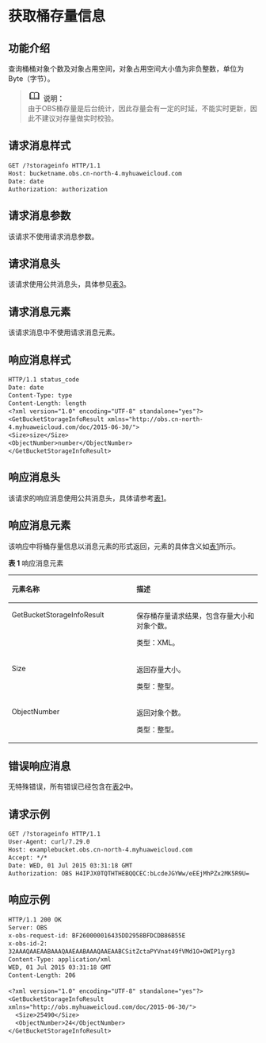 # 获取桶存量信息<a name="obs_04_0054"></a>

## 功能介绍<a name="section5584184924715"></a>

查询桶桶对象个数及对象占用空间，对象占用空间大小值为非负整数，单位为Byte（字节）。

>![](public_sys-resources/icon-note.gif) **说明：**   
>由于OBS桶存量是后台统计，因此存量会有一定的时延，不能实时更新，因此不建议对存量做实时校验。  

## 请求消息样式<a name="section27845207"></a>

```
GET /?storageinfo HTTP/1.1 
Host: bucketname.obs.cn-north-4.myhuaweicloud.com 
Date: date
Authorization: authorization
```

## 请求消息参数<a name="section49280276"></a>

该请求不使用请求消息参数。

## 请求消息头<a name="section40869308"></a>

该请求使用公共消息头，具体参见[表3](构造请求.md#table25197309)。

## 请求消息元素<a name="section32279454"></a>

该请求消息中不使用请求消息元素。

## 响应消息样式<a name="section22079637"></a>

```
HTTP/1.1 status_code
Date: date
Content-Type: type
Content-Length: length
<?xml version="1.0" encoding="UTF-8" standalone="yes"?> 
<GetBucketStorageInfoResult xmlns="http://obs.cn-north-4.myhuaweicloud.com/doc/2015-06-30/"> 
<Size>size</Size> 
<ObjectNumber>number</ObjectNumber> 
</GetBucketStorageInfoResult>
```

## 响应消息头<a name="section64499009"></a>

该请求的响应消息使用公共消息头，具体请参考[表1](返回结果.md#d0e686)。

## 响应消息元素<a name="section43620171"></a>

该响应中将桶存量信息以消息元素的形式返回，元素的具体含义如[表1](#table4057783695910)所示。

**表 1**  响应消息元素

<a name="table4057783695910"></a>
<table><thead align="left"><tr id="row66246136"><th class="cellrowborder" valign="top" width="50%" id="mcps1.2.3.1.1"><p id="p64336831"><a name="p64336831"></a><a name="p64336831"></a><strong id="b42160567"><a name="b42160567"></a><a name="b42160567"></a>元素名称</strong></p>
</th>
<th class="cellrowborder" valign="top" width="50%" id="mcps1.2.3.1.2"><p id="p59562751"><a name="p59562751"></a><a name="p59562751"></a><strong id="b66302712"><a name="b66302712"></a><a name="b66302712"></a>描述</strong></p>
</th>
</tr>
</thead>
<tbody><tr id="row1810620"><td class="cellrowborder" valign="top" width="50%" headers="mcps1.2.3.1.1 "><p id="p12442532"><a name="p12442532"></a><a name="p12442532"></a>GetBucketStorageInfoResult</p>
</td>
<td class="cellrowborder" valign="top" width="50%" headers="mcps1.2.3.1.2 "><p id="p1212185"><a name="p1212185"></a><a name="p1212185"></a>保存桶存量请求结果，包含存量大小和对象个数。</p>
<p id="p10909667"><a name="p10909667"></a><a name="p10909667"></a>类型：XML。</p>
</td>
</tr>
<tr id="row31078146"><td class="cellrowborder" valign="top" width="50%" headers="mcps1.2.3.1.1 "><p id="p34301896"><a name="p34301896"></a><a name="p34301896"></a>Size</p>
</td>
<td class="cellrowborder" valign="top" width="50%" headers="mcps1.2.3.1.2 "><p id="p26990162"><a name="p26990162"></a><a name="p26990162"></a>返回存量大小。</p>
<p id="p41584868"><a name="p41584868"></a><a name="p41584868"></a>类型：整型。</p>
</td>
</tr>
<tr id="row38719496"><td class="cellrowborder" valign="top" width="50%" headers="mcps1.2.3.1.1 "><p id="p49271508"><a name="p49271508"></a><a name="p49271508"></a>ObjectNumber</p>
</td>
<td class="cellrowborder" valign="top" width="50%" headers="mcps1.2.3.1.2 "><p id="p31569179"><a name="p31569179"></a><a name="p31569179"></a>返回对象个数。</p>
<p id="p15687161"><a name="p15687161"></a><a name="p15687161"></a>类型：整型。</p>
</td>
</tr>
</tbody>
</table>

## 错误响应消息<a name="section57037220"></a>

无特殊错误，所有错误已经包含在[表2](错误码.md#d0e843)中。

## 请求示例<a name="section14482163815396"></a>

```
GET /?storageinfo HTTP/1.1
User-Agent: curl/7.29.0
Host: examplebucket.obs.cn-north-4.myhuaweicloud.com
Accept: */*
Date: WED, 01 Jul 2015 03:31:18 GMT
Authorization: OBS H4IPJX0TQTHTHEBQQCEC:bLcdeJGYWw/eEEjMhPZx2MK5R9U=
```

## 响应示例<a name="section76081155815"></a>

```
HTTP/1.1 200 OK
Server: OBS
x-obs-request-id: BF260000016435DD2958BFDCDB86B55E
x-obs-id-2: 32AAAQAAEAABAAAQAAEAABAAAQAAEAABCSitZctaPYVnat49fVMd1O+OWIP1yrg3
Content-Type: application/xml
WED, 01 Jul 2015 03:31:18 GMT
Content-Length: 206

<?xml version="1.0" encoding="UTF-8" standalone="yes"?>
<GetBucketStorageInfoResult xmlns="http://obs.myhuaweicloud.com/doc/2015-06-30/">
  <Size>25490</Size>
  <ObjectNumber>24</ObjectNumber>
</GetBucketStorageInfoResult>
```

